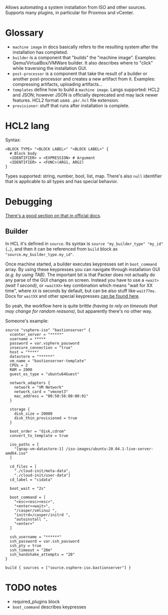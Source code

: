 Allows automating a system installation from ISO and other sources. Supports many plugins, in particular for Proxmox and vCenter.

# Glossary

* `machine image` in docs basically refers to the resulting system after the installation has completed.
* `builder` is a component that "builds" the "machine image". Examples: Qemu/VirtualBox/VMWare builder. It also describes where to "click" while traversing the installation GUI.
* `post-processor` is a component that take the result of a builder or another post-processor and creates a new artifact from it. Examples: compressing artifacts, uploading artifacts…
* `templates` define how to build a `machine image`. Langs supported: HCL2 and JSON; however JSON is officially deprecated and may lack newer features. HCL2 format uses `.pkr.hcl` file extension.
* `provisioner`: stuff that runs after installation is complete.

# HCL2 lang

Syntax:

```hcl
<BLOCK TYPE> "<BLOCK LABEL>" "<BLOCK LABEL>" {
  # Block body
  <IDENTIFIER> = <EXPRESSION> # Argument
  <IDENTIFIER> = <FUNC>(ARG1, ARG2)
}
```

Types supported: string, number, bool, list, map. There's also `null` identifier that is applicable to all types and has special behavior.

# Debugging

[There's a good section on that in official docs](https://developer.hashicorp.com/packer/docs/debugging).

## Builder

In HCL it's defined in `source`. Its syntax is `source "my_builder_type" "my_id" {…}`, and then it can be referenced from `build` block as `"source.my_builder_type.my_id"`.

Once machine started, a builder executes keypresses set in `boot_command` array. By using these keypresses you can navigate through installation GUI *(e.g. by using TAB)*. The important bit is that Packer does not actually do any parse of the GUI changes on screen. Instead you have to use a `<wait>` *(wait 1 second)*, or `<waitXX>` key combination which means "wait for XX time", where `XX` is seconds by default, but can be also stuff like `wait77ms`. Docs for `waitXX` and other special keypresses [can be found here](https://developer.hashicorp.com/packer/integrations/hashicorp/virtualbox/latest/components/builder/iso#boot-configuration).

So yeah, the workflow here is quite brittle *(having to rely on timeouts that may change for random reasons)*, but apparently there's no other way.

Someone's example:

```hcl
source "vsphere-iso" "bastionserver" {
  vcenter_server = "*****"
  username = *****
  password = var.vsphere_password
  insecure_connection = "true"
  host = "****"
  datastore = "******"
  vm_name = "bastionserver-template"
  CPUs = 2
  RAM = 2000
  guest_os_type = "ubuntu64Guest"

  network_adapters {
    network = "VM Network"
    network_card = "vmxnet3"
    mac_address = "00:50:56:00:00:01"
  }

  storage {
    disk_size = 20000
    disk_thin_provisioned = true
  }

  boot_order = "disk,cdrom"
  convert_to_template = true

  iso_paths = [
    "[qnap-vm-datastore-1] /iso-images/ubuntu-20.04.1-live-server-amd64.iso"
  ]

  cd_files = [
    "./cloud-init/meta-data",
    "./cloud-init/user-data"]
  cd_label = "cidata"

  boot_wait = "2s"

  boot_command = [
    "<esc><esc><esc>",
    "<enter><wait>",
    "/casper/vmlinuz ",
    "initrd=/casper/initrd ",
    "autoinstall ",
    "<enter>"
  ]

  ssh_username = "******"
  ssh_password = var.ssh_password
  ssh_pty = true
  ssh_timeout = "20m"
  ssh_handshake_attempts = "20"
}

build { sources = ["source.vsphere-iso.bastionserver"] }
```

# TODO notes

* required_plugins block
* `boot_command` describes keypresses
